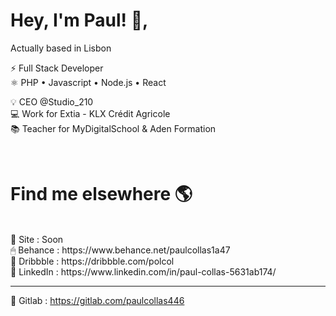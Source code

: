 # Hey, I'm Paul! 👋,
Actually based in Lisbon
<br/>
 
⚡ Full Stack Developer  <br/>
⚛ PHP • Javascript • Node.js • React  <br/>

💡 CEO @Studio_210<br/>
💻 Work for Extia - KLX Crédit Agricole<br/>
📚 Teacher for MyDigitalSchool & Aden Formation <br/>

<br/>
 
# Find me elsewhere 🌎
<br/>
🚀 Site : Soon  <br/>
🖱 Behance : https://www.behance.net/paulcollas1a47  <br/>
📸 Dribbble : https://dribbble.com/polcol  <br/>
💼 LinkedIn : https://www.linkedin.com/in/paul-collas-5631ab174/

-------------

👾 Gitlab : https://gitlab.com/paulcollas446
